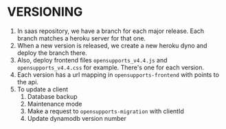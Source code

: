 VERSIONING
===

1. In saas repository, we have a branch for each major release. Each branch matches a heroku server for that one.
2. When a new version is released, we create a new heroku dyno and deploy the branch there.
3. Also, deploy frontend files `opensupports_v4.4.js` and `opensupports_v4.4.css` for example. There's one for each version.
4. Each version has a url mapping in `opensupports-frontend` with points to the api.
5. To update a client
    1. Database backup
    2. Maintenance mode
    3. Make a request to `opensupports-migration` with clientId
    4. Update dynamodb version number
